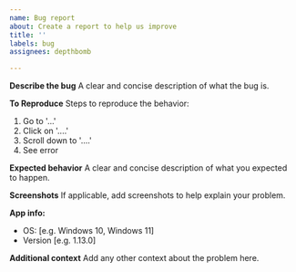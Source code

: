 ```yaml
---
name: Bug report
about: Create a report to help us improve
title: ''
labels: bug
assignees: depthbomb

---
```


**Describe the bug**
A clear and concise description of what the bug is.

**To Reproduce**
Steps to reproduce the behavior:
1. Go to '...'
2. Click on '....'
3. Scroll down to '....'
4. See error

**Expected behavior**
A clear and concise description of what you expected to happen.

**Screenshots**
If applicable, add screenshots to help explain your problem.

**App info:**
 - OS: [e.g. Windows 10, Windows 11]
 - Version [e.g. 1.13.0] <!-- version can be found in Settings > Developer -->

**Additional context**
Add any other context about the problem here.
